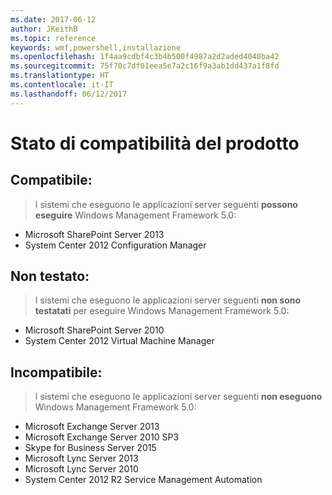 ```yaml
---
ms.date: 2017-06-12
author: JKeithB
ms.topic: reference
keywords: wmf,powershell,installazione
ms.openlocfilehash: 1f4aa9cdbf4c3b4b500f4987a2d2aded4040ba42
ms.sourcegitcommit: 75f70c7df01eea5e7a2c16f9a3ab1dd437a1f8fd
ms.translationtype: HT
ms.contentlocale: it-IT
ms.lasthandoff: 06/12/2017
---
```

# <a name="product-compatibility-status"></a>Stato di compatibilità del prodotto

## <a name="compatible"></a>Compatibile:
> I sistemi che eseguono le applicazioni server seguenti **possono eseguire** Windows Management Framework 5.0:

- Microsoft SharePoint Server 2013
- System Center 2012 Configuration Manager

## <a name="not-tested"></a>Non testato:
> I sistemi che eseguono le applicazioni server seguenti **non sono testatati**  per eseguire Windows Management Framework 5.0:

- Microsoft SharePoint Server 2010
- System Center 2012 Virtual Machine Manager

## <a name="incompatible"></a>Incompatibile:
> I sistemi che eseguono le applicazioni server seguenti **non eseguono** Windows Management Framework 5.0:

- Microsoft Exchange Server 2013
- Microsoft Exchange Server 2010 SP3
- Skype for Business Server 2015
- Microsoft Lync Server 2013
- Microsoft Lync Server 2010
- System Center 2012 R2 Service Management Automation

